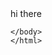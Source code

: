 <!doctype html>
<html>
  <head>
    <title>Gurtej singh</title>
  </head>
  <body>
    hi there
    
    </body>
    </html>
